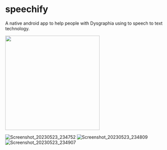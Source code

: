 # speechify
A native android app to help people with Dysgraphia using to speech to text technology.




<img src="https://github.com/Frankdroid7/speechify/assets/30746679/22f09eb6-b545-48d3-85ce-f8b531083495" width="300"/>

![Screenshot_20230523_234752](https://github.com/Frankdroid7/speechify/assets/30746679/7a388fff-59f4-4421-b72f-84cc334c4642)
![Screenshot_20230523_234809](https://github.com/Frankdroid7/speechify/assets/30746679/9cffb2a6-5716-4ad7-8f01-6ea19b2fa11f)
![Screenshot_20230523_234907](https://github.com/Frankdroid7/speechify/assets/30746679/cd7b9303-0039-4d95-b766-81d79729a2fb)
